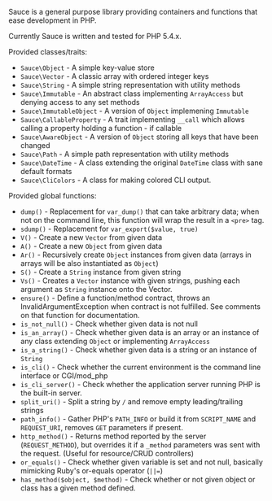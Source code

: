 Sauce is a general purpose library providing containers and functions
that ease development in PHP.

Currently Sauce is written and tested for PHP 5.4.x.

Provided classes/traits:

* `Sauce\Object` - A simple key-value store
* `Sauce\Vector` - A classic array with ordered integer keys
* `Sauce\String` - A simple string representation with utility methods
* `Sauce\Immutable` - An abstract class implementing `ArrayAccess` but denying access to any set methods
* `Sauce\ImmutableObject` - A version of `Object` implemening `Immutable`
* `Sauce\CallableProperty` - A trait implementing `__call` which allows calling a property holding a function - if callable
* `Sauce\AwareObject` -  A version of `Object` storing all keys that have been changed
* `Sauce\Path` - A simple path representation with utility methods 
* `Sauce\DateTime` - A class extending the original `DateTime` class with sane default formats
* `Sauce\CliColors` - A class for making colored CLI output.

Provided global functions:

* `dump()` - Replacement for `var_dump()` that can take arbitrary data; when not on the command line, this function will wrap the result in a `<pre>` tag.
* `sdump()` - Replacement for `var_export($value, true)`
* `V()` - Create a new `Vector` from given data
* `A()` - Create a new `Object` from given data
* `Ar()` - Recursively create `Object` instances from given data (arrays in arrays will be also instantiated as `Object`)
* `S()` - Create a `String` instance from given string
* `Vs()` - Creates a `Vector` instance with given strings, pushing each argument as `String` instance onto the Vector.
* `ensure()` - Define a function/method contract, throws an InvalidArgumentException when contract is not fulfilled. See comments on that function for documentation.
* `is_not_null()` - Check whether given data is not null
* `is_an_array()` - Check whether given data is an array or an instance of any class extending `Object` or implementing `ArrayAccess` 
* `is_a_string()` - Check whether given data is a string or an instance of `String`
* `is_cli()` - Check whether the current environment is the command line interface or CGI/mod\_php
* `is_cli_server()` - Check whether the application server running PHP is the built-in server.
* `split_uri()` - Split a string by `/` and remove empty leading/trailing strings
* `path_info()` - Gather PHP's `PATH_INFO` or build it from `SCRIPT_NAME` and `REQUEST_URI`, removes `GET` parameters if present.
* `http_method()` - Returns method reported by the server (`REQUEST_METHOD`), but overrides it if a `_method` parameters was sent with the request. (Useful for resource/CRUD controllers)
* `or_equals()` - Check whether given variable is set and not null, basically mimicking Ruby's or-equals operator (`||=`)
* `has_method($object, $method)` - Check whether or not given object or class has a given method defined.
